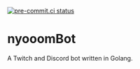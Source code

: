 [![pre-commit.ci status](https://results.pre-commit.ci/badge/github/niyrme/nyooomBot/senpai.svg)](https://results.pre-commit.ci/latest/github/niyrme/nyooomBot/senpai)

# nyooomBot

A Twitch and Discord bot written in Golang.
